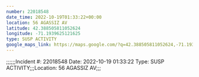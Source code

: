 ```yaml
---
number: 22018548
date_time: 2022-10-19T01:33:22+00:00
location: 56 AGASSIZ AV
latitude: 42.388505811052624
longitude: -71.1939625121625
type: SUSP ACTIVITY
google_maps_link: https://maps.google.com/?q=42.388505811052624,-71.1939625121625
---
```


;;;;;;Incident #: 22018548  Date: 2022-10-19 01:33:22   Type: SUSP ACTIVITY;;;Location: 56 AGASSIZ AV;;;
